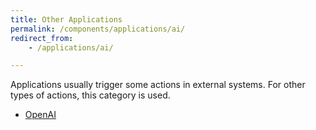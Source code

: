 ```yaml
---
title: Other Applications
permalink: /components/applications/ai/
redirect_from:
    - /applications/ai/

---
```


Applications usually trigger some actions in external systems. For other types of actions, this category is used.  

- [OpenAI](/components/applications/ai/open-ai/)
